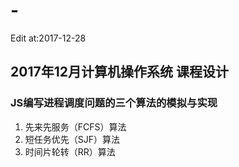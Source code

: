 # - 
Edit at:2017-12-28
## 2017年12月计算机操作系统 课程设计
### JS编写进程调度问题的三个算法的模拟与实现
1. 先来先服务（FCFS）算法
2. 短任务优先（SJF）算法
3. 时间片轮转（RR）算法
